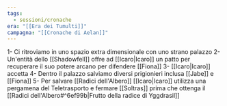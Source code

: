 ```yaml
---
tags:
  - sessioni/cronache
era: "[[Era dei Tumulti]]"
campagna: "[[Cronache di Aelan]]"
---
```

1- Ci ritroviamo in uno spazio extra dimensionale con uno strano palazzo
2- Un'entità dello [[Shadowfell]] offre ad [[Icaro|Icaro]] un patto per recuperare il suo potere arcano per difendere [[Fiona]]
3- [[Icaro|Icaro]] accetta
4- Dentro il palazzo salviamo diversi prigionieri inclusa [[Jabe]] e [[Fiona]]
5- Per salvare [[Radici dell'Albero]] [[Icaro|Icaro]] utilizza una pergamena del Teletrasporto e fermare [[Soltras]] prima che ottenga il [[Radici dell'Albero#^6ef99b|Frutto della radice di Yggdrasil]]
